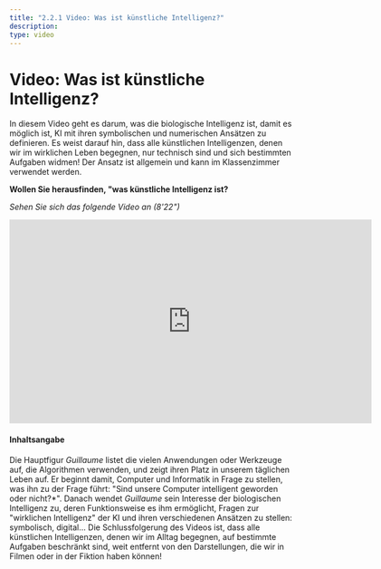 ```yaml
---
title: "2.2.1 Video: Was ist künstliche Intelligenz?"
description:
type: video
---
```


# Video: Was ist künstliche Intelligenz?

In diesem Video geht es darum, was die biologische Intelligenz ist, damit es möglich ist, KI mit ihren symbolischen und numerischen Ansätzen zu definieren. Es weist darauf hin, dass alle künstlichen Intelligenzen, denen wir im wirklichen Leben begegnen, nur technisch sind und sich bestimmten Aufgaben widmen!
Der Ansatz ist allgemein und kann im Klassenzimmer verwendet werden.

**Wollen Sie herausfinden, "was künstliche Intelligenz ist?**  

_Sehen Sie sich das folgende Video an (8'22")_

<center><iframe width="640" height="360" src="https://www.youtube.com/embed/bkuWz0eAS7w?rel=0&showinfo=0&cc_load_policy=1&hl=en&modestbranding=1" frameborder="0" allowfullscreen></iframe></center>

#### Inhaltsangabe
Die Hauptfigur _Guillaume_ listet die vielen Anwendungen oder Werkzeuge auf, die Algorithmen verwenden, und zeigt ihren Platz in unserem täglichen Leben auf. Er beginnt damit, Computer und Informatik in Frage zu stellen, was ihn zu der Frage führt: "Sind unsere Computer intelligent geworden oder nicht?*".
Danach wendet _Guillaume_ sein Interesse der biologischen Intelligenz zu, deren Funktionsweise es ihm ermöglicht, Fragen zur "wirklichen Intelligenz" der KI und ihren verschiedenen Ansätzen zu stellen: symbolisch, digital... Die Schlussfolgerung des Videos ist, dass alle künstlichen Intelligenzen, denen wir im Alltag begegnen, auf bestimmte Aufgaben beschränkt sind, weit entfernt von den Darstellungen, die wir in Filmen oder in der Fiktion haben können!
